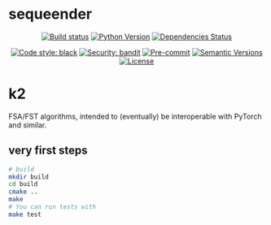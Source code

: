 # sequeender

<div align="center">

[![Build status](https://github.com/songmeixu/sequeender/workflows/build/badge.svg?branch=master&event=push)](https://github.com/songmeixu/sequeender/actions?query=workflow%3Abuild)
[![Python Version](https://img.shields.io/pypi/pyversions/sequeender.svg)](https://pypi.org/project/sequeender/)
[![Dependencies Status](https://img.shields.io/badge/dependencies-up%20to%20date-brightgreen.svg)](https://github.com/songmeixu/sequeender/pulls?utf8=%E2%9C%93&q=is%3Apr%20author%3Aapp%2Fdependabot)

[![Code style: black](https://img.shields.io/badge/code%20style-black-000000.svg)](https://github.com/psf/black)
[![Security: bandit](https://img.shields.io/badge/security-bandit-green.svg)](https://github.com/PyCQA/bandit)
[![Pre-commit](https://img.shields.io/badge/pre--commit-enabled-brightgreen?logo=pre-commit&logoColor=white)](https://github.com/songmeixu/sequeender/blob/master/.pre-commit-config.yaml)
[![Semantic Versions](https://img.shields.io/badge/%F0%9F%9A%80-semantic%20versions-informational.svg)](https://github.com/songmeixu/sequeender/releases)
[![License](https://img.shields.io/github/license/songmeixu/sequeender)](https://github.com/songmeixu/sequeender/blob/master/LICENSE)

</div>

# k2
FSA/FST algorithms, intended to (eventually) be interoperable with PyTorch and similar.

## very first steps

```bash
# build
mkdir build
cd build
cmake ..
make
# You can run tests with
make test
```
